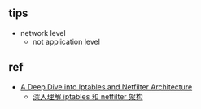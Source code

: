 ## tips
+ network level
    + not application level

## ref
+ [A Deep Dive into Iptables and Netfilter Architecture](https://www.digitalocean.com/community/tutorials/a-deep-dive-into-iptables-and-netfilter-architecture)
    + [深入理解 iptables 和 netfilter 架构](https://arthurchiao.art/blog/deep-dive-into-iptables-and-netfilter-arch-zh/)